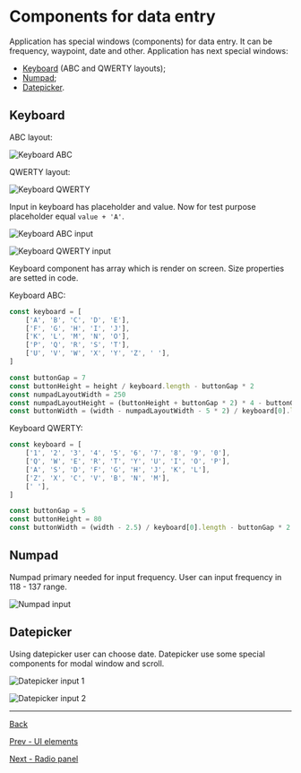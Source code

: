 # Components for data entry

Application has special windows (components) for data entry. It can be frequency, waypoint, date and other. Application has next special windows:

- [Keyboard](#Keyboard) (ABC and QWERTY layouts);
- [Numpad](#Numpad);
- [Datepicker](#Datepicker).

## Keyboard

ABC layout:

![Keyboard ABC](img/keyboard-abc.png)

QWERTY layout:

![Keyboard QWERTY](img/keyboard-qwerty.png)

Input in keyboard has placeholder and value. Now for test purpose placeholder equal `value + 'A'`.

![Keyboard ABC input](img/keyboard-abc-input.gif)

![Keyboard QWERTY input](img/keyboard-qwerty-input.gif)

Keyboard component has array which is render on screen. Size properties are setted in code.

Keyboard ABC:

```js
const keyboard = [
    ['A', 'B', 'C', 'D', 'E'],
    ['F', 'G', 'H', 'I', 'J'],
    ['K', 'L', 'M', 'N', 'O'],
    ['P', 'Q', 'R', 'S', 'T'],
    ['U', 'V', 'W', 'X', 'Y', 'Z', ' '],
]

const buttonGap = 7
const buttonHeight = height / keyboard.length - buttonGap * 2
const numpadLayoutWidth = 250
const numpadLayoutHeight = (buttonHeight + buttonGap * 2) * 4 - buttonGap * 2
const buttonWidth = (width - numpadLayoutWidth - 5 * 2) / keyboard[0].length - buttonGap * 2
```

Keyboard QWERTY:

```js
const keyboard = [
    ['1', '2', '3', '4', '5', '6', '7', '8', '9', '0'],
    ['Q', 'W', 'E', 'R', 'T', 'Y', 'U', 'I', 'O', 'P'],
    ['A', 'S', 'D', 'F', 'G', 'H', 'J', 'K', 'L'],
    ['Z', 'X', 'C', 'V', 'B', 'N', 'M'],
    [' '],
]

const buttonGap = 5
const buttonHeight = 80
const buttonWidth = (width - 2.5) / keyboard[0].length - buttonGap * 2
```

## Numpad

Numpad primary needed for input frequency. User can input frequency in 118 - 137 range.

![Numpad input](img/numpad-input.gif)

## Datepicker

Using datepicker user can choose date. Datepicker use some special components for modal window and scroll.

![Datepicker input 1](img/datepicker-input-1.gif)

![Datepicker input 2](img/datepicker-input-2.gif)

<hr>

[Back](https://github.com/tppd67421/GTN-750Xi)

[Prev - UI elements](../ui/README.md)

[Next - Radio panel](../radio-panel/README.md)